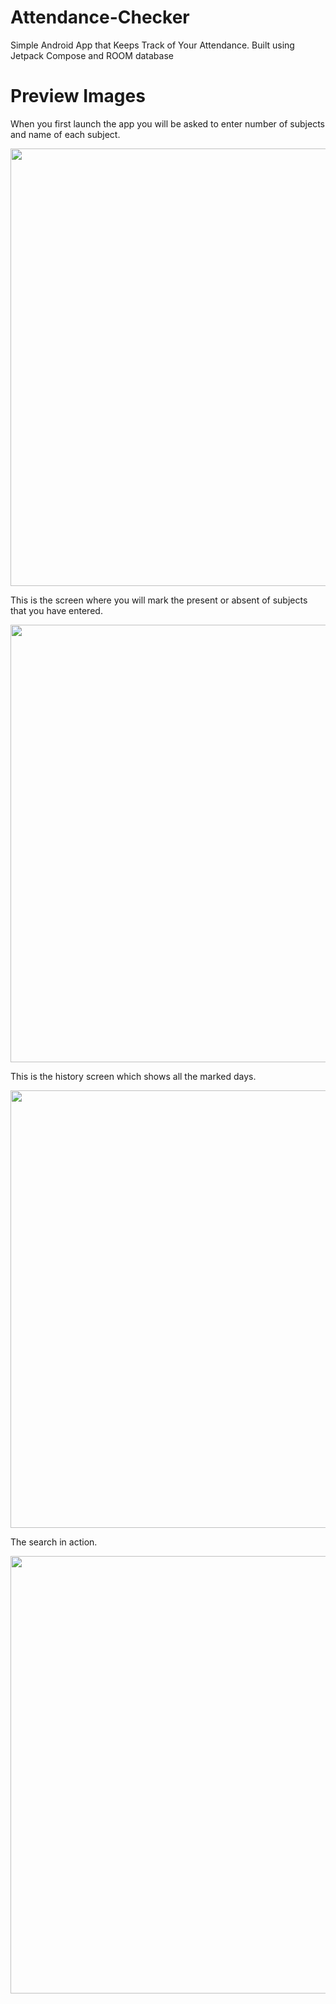 # Attendance-Checker
 Simple Android App that Keeps Track of Your Attendance. Built using Jetpack Compose and ROOM database

# Preview Images
When you first launch the app you will be asked to enter number of subjects and name of each subject.

<image src="./images/setup.png" height="700px" />

This is the screen where you will mark the present or absent of subjects that you have entered.

<image src="./images/new.png" height="700px" />

This is the history screen which shows all the marked days.

<image src="./images/history.png" height="700px" />

The search in action.

<image src="./images/search.png" height="700px" />